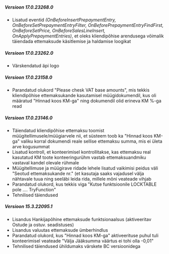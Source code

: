 ---
---
##### Versioon 17.0.23268.0
- Lisatud eventid _(OnBeforeInsertPrepaymentEntry, OnBeforeSetPrepaymentEntryFilter, OnBeforePrepaymentEntryFindFirst, OnBeforeSetPrice, OnBeforeSalesLineInsert, OnApplyPrepaymentEntries)_, et oleks kliendipõhise arendusega võimalik täiendada ettemaksude käsitlemise ja haldamise loogikat  

##### Versioon 17.0.23262.0
- Värskendatud äpi logo
  
##### Versioon 17.0.23158.0
- Parandatud olukord "Please chesk VAT base amounts", mis tekkis kliendipõhise ettemaksukande kasutamisel müügidokumendil, kus oli määratud "Hinnad koos KM-ga" ning dokumendil olid erineva KM %-ga read  

##### Versioon 17.0.23146.0
- Täiendatud kliendipõhise ettemaksu toomist müügitellimusele/müügiarvele nii, et süsteem toob ka "Hinnad koos KM-ga" valiku korral dokumendi reale sellise ettemaksu summa, mis ei ületa arve kogusummat
- Lisatud kontroll, et konteerimisel kontrollitakse, kas ettemaksu real kasutatud KM toote konteeringurühm vastab ettemaksuandmiku vastaval kandel olevale rühmale
- Müügitellimuse ja müügirave ridade lehele lisatud vaikimisi peidus väli "Seotud ettemaksukande nr." (et kasutaja saaks vajadusel välja nähtavale tuua ning seeläbi leida rida, millele mõni veateade vihjab
- Parandatud olukord, kus tekkis viga "Kutse funktsioonile LOCKTABLE pole .... TryFunction" 
- Tehnilised täiendused  

##### Versioon 15.3.22095.1
- Lisandus Hankijapõhine ettemaksude funktsionaalsus (aktiveeritav Ostude ja ostuv. seadistuses)
- Lisandus valuutas ettemaksude ümberhindlus
- Parandatud olukord, kus "Hinnad koos KM-ga" aktiveerituse puhul tuli konteerimisel veateade "Välja Jääksumma väärtus ei tohi olla -0,01"
- Tehnilised täiendused ühildumaks värskete BC versioonidega
